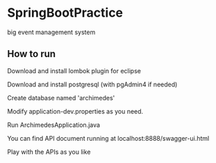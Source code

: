 # SpringBootPractice
big event management system

## How to run
Download and install lombok plugin for eclipse

Download and install postgresql (with pgAdmin4 if needed)

Create database named 'archimedes'

Modify application-dev.properties as you need.

Run ArchimedesApplication.java 

You can find API document running at localhost:8888/swagger-ui.html

Play with the APIs as you like
